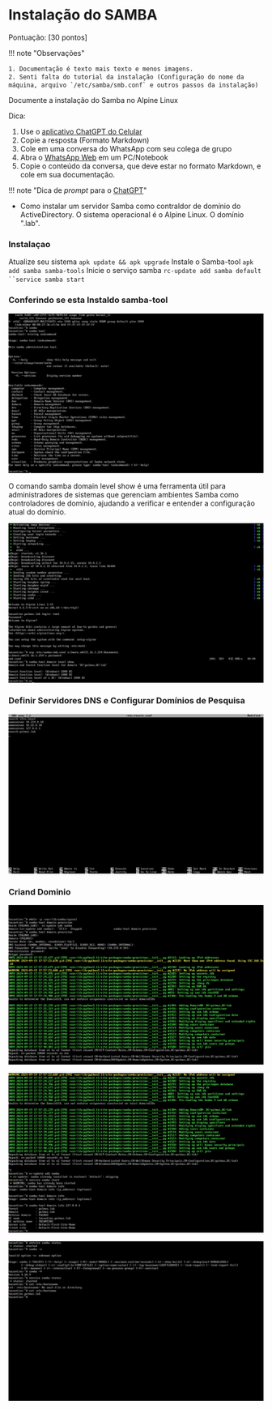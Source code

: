 # Instalação do SAMBA

Pontuação: [30 pontos]

!!! note "Observações"

    1. Documentação é texto mais texto e menos imagens.
    2. Senti falta do tutorial da instalação (Configuração do nome da máquina, arquivo `/etc/samba/smb.conf` e outros passos da instalação)

Documente a instalação do Samba no Alpine Linux

Dica: 

1. Use o [aplicativo ChatGPT do Celular](https://play.google.com/store/apps/details?id=com.openai.chatgpt&hl=pt_BR)
2. Copie a resposta (Formato Markdown)
3. Cole em uma conversa do WhatsApp com seu colega de grupo
4. Abra o [WhatsApp Web](https://web.whatsapp.com/) em um PC/Notebook
5. Copie o conteúdo da conversa, que deve estar no formato Markdown, e cole em sua documentação.

!!! note "Dica de *prompt* para o [ChatGPT](https://chatgpt.com)" 

- Como instalar um servidor Samba como contraldor de domínio do ActiveDirectory. O sistema operacional é o Alpine Linux. O domínio "<estado>.lab".
### Instalaçao
Atualize seu sistema `apk update && apk upgrade` Instale o Samba-tool
`apk add samba samba-tools` Inicie o serviço samba  `rc-update add samba default ``service samba start`



### Conferindo se esta Instaldo samba-tool
![imagens](samba-tool.png)

O comando samba domain level show é uma ferramenta útil para administradores de sistemas que gerenciam ambientes Samba como controladores de domínio, ajudando a verificar e entender a configuração atual do domínio.

![imagens](1.png)

### Definir Servidores DNS e Configurar Domínios de Pesquisa
![imagens](ip.png)
### Criand Dominio
 
![imagens](cdn.png)

![imagens](dominio.png)

![imagens](host.png)